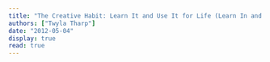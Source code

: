 ```yaml
---
title: "The Creative Habit: Learn It and Use It for Life (Learn In and Use It for Life)"
authors: ["Twyla Tharp"]
date: "2012-05-04"
display: true
read: true
---
```


